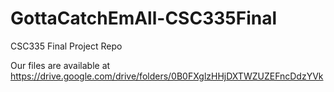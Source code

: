 # GottaCatchEmAll-CSC335Final
CSC335 Final Project Repo 

Our files are available at https://drive.google.com/drive/folders/0B0FXglzHHjDXTWZUZEFncDdzYVk

